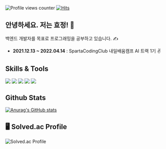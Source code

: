 ![Profile views counter](https://komarev.com/ghpvc/?username=heyhyo11&&style=flat-square) 
[![Hits](https://hits.seeyoufarm.com/api/count/incr/badge.svg?url=https%3A%2F%2Fgithub.com%2Fgheyhyo11%2Fhit-counter&count_bg=%23AE0909&title_bg=%23414445&icon=&icon_color=%23D0D0D0&title=visitors&edge_flat=true)](https://hits.seeyoufarm.com)

## 안녕하세요. 저는 효정! 👋


백엔드 개발자를 목표로 프로그래밍을 공부하고 있습니다. &#9997;
- **2021.12.13 ~ 2022.04.14** : SpartaCodingClub 내일배움캠프 AI 트랙 1기 &#9996;
 
 
## Skills & Tools
<img src="https://img.shields.io/badge/Python-3766AB?style=flat-square&logo=Python&logoColor=white"/></a>
<img src="https://img.shields.io/badge/CSS-1572B6?style=flat-square&logo=CSS&logoColor=white"/></a>
<img src="https://img.shields.io/badge/Javascript-F7DF1E?style=flat-square&logo=Javascript&logoColor=white"/></a>
<img src="https://img.shields.io/badge/Git-F05032?style=flat-square&logo=Git&logoColor=white"/></a>
<img src="https://img.shields.io/badge/GitHub-181717?style=flat-square&logo=GitHub&logoColor=white"/></a>


## Github Stats  

[![Anurag's GitHub stats](https://github-readme-stats.vercel.app/api?username=heyhyo11&theme=buefy&show_icons=true)](https://github.com/anuraghazra/github-readme-stats)
<!-- ![Top Langs](https://github-readme-stats.vercel.app/api/top-langs/?username=anuraghazra&layout=compact) -->
<!-- [![Top Langs](https://github-readme-stats.vercel.app/api/top-langs/?username=anuraghazra&langs_count=3)](https://github.com/anuraghazra/github-readme-stats) -->
<!-- [![Top Langs](https://github-readme-stats.vercel.app/api/top-langs/?username=anuraghazra&layout=compact)](https://github.com/anuraghazra/github-readme-stats) -->
<!-- [![Top Langs](https://github-readme-stats.vercel.app/api/top-langs/?username=heyhyo11&layout=compact)](https://github.com/anuraghazra/github-readme-stats) -->



<!--  <img height="180em" src="https://github-readme-stats.vercel.app/api?username=heyhyo11&show_icons=true&hide_border=true&&count_private=true&include_all_commits=true" />   ![Top Langs](https://github-readme-stats.vercel.app/api/top-langs/?username=heyhyo11&layout=compact&hide_border=true&theme=white) -->

## :desktop_computer: Solved.ac Profile
![Solved.ac Profile](http://mazassumnida.wtf/api/v2/generate_badge?boj=takemyhrt)


<br/>  


<!--
**heyhyo11/heyhyo11** is a ✨ _special_ ✨ repository because its `README.md` (this file) appears on your GitHub profile.

Here are some ideas to get you started:

- 🔭 I’m currently working on ...
- 🌱 I’m currently learning ...
- 👯 I’m looking to collaborate on ...
- 🤔 I’m looking for help with ...
- 💬 Ask me about ...
- 📫 How to reach me: ...
- 😄 Pronouns: ...
- ⚡ Fun fact: ...
-->

